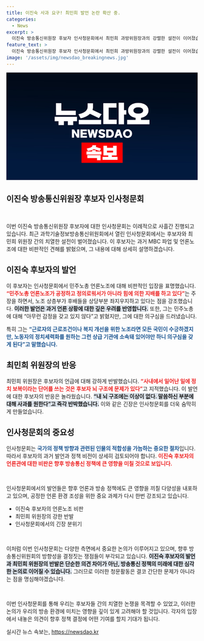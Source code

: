 ```yaml
---
title: 이진숙 사과 요구! 최민희 발언 논란 확산 중.
categories:
  - News
excerpt: >
  이진숙 방송통신위원장 후보자 인사청문회에서 최민희 과방위원장과의 강렬한 설전이 이어졌습니다. 이 후보자는 민주노총에 대한 날선 비판을 쏟아내며 긴장감을 고조시켰습니다. 과연 이 논란의 전말은?
feature_text: >
  이진숙 방송통신위원장 후보자 인사청문회에서 최민희 과방위원장과의 강렬한 설전이 이어졌습니다. 이 후보자는 민주노총에 대한 날선 비판을 쏟아내며 긴장감을 고조시켰습니다. 과연 이 논란의 전말은?
image: '/assets/img/newsdao_breakingnews.jpg'
---
```


<p><img src="/assets/img/newsdao_breakingnews.jpg" alt="pcversion 속보" /></p>

<h2 data-ke-size="size26">이진숙 방송통신위원장 후보자 인사청문회</h2>

<p data-ke-size="size16">&nbsp;</p>

<p>이번 이진숙 방송통신위원장 후보자에 대한 인사청문회는 이례적으로 사흘간 진행되고 있습니다. 최근 과학기술정보방송통신위원회에서 열린 인사청문회에서는 후보자와 최민희 위원장 간의 치열한 설전이 벌어졌습니다. 이 후보자는 과거 MBC 파업 및 언론노조에 대한 비판적인 견해를 밝혔으며, 그 내용에 대해 상세히 설명하겠습니다.</p>

<h2>이진숙 후보자의 발언</h2>

<p>이 후보자는 인사청문회에서 민주노총 언론노조에 대해 비판적인 입장을 표명했습니다. <b><span style="color: #ee2323;">“민주노총 언론노조가 공정하고 정의로워서가 아니라 힘에 의한 지배를 하고 있다”</span></b>는 주장을 하면서, 노조 상층부가 후배들을 상당부분 좌지우지하고 있다는 점을 강조했습니다. <b><span style="background-color: #21538527;">이러한 발언은 과거 언론 상황에 대한 깊은 우려를 반영합니다.</span></b> 또한, 그는 민주노총에 대해 “아무런 감정을 갖고 있지 않다”고 밝혔지만, 그에 대한 의구심을 드러냈습니다. </p>

<p>특히 그는 <b><span style="color: #1a5490;">“근로자의 근로조건이나 복지 개선을 위한 노조라면 모든 국민이 수긍하겠지만, 노동자의 정치세력화를 원하는 그런 상급 기관에 소속돼 있어야만 하니 의구심을 갖게 된다”고 말했습니다.</span></b></p>

<h2>최민희 위원장의 반응</h2>

<p>최민희 위원장은 후보자의 언급에 대해 강하게 반발했습니다. <b><span style="color: #ee2323;">“사내에서 일어난 일에 정치 보복이라는 단어를 쓰는 것은 후보자 뇌 구조에 문제가 있다”</span></b>고 지적했습니다. 이 발언에 대한 후보자의 반응은 놀라웠습니다. <b><span style="background-color: #21538527;">“내 뇌 구조에는 이상이 없다. 말씀하신 부분에 대해 사과를 원한다”고 즉각 반박했습니다.</span></b> 이와 같은 긴장은 인사청문회를 더욱 숨막히게 만들었습니다. </p>

<h2>인사청문회의 중요성</h2>

<p>인사청문회는 <b><span style="color: #1a5490;">국가의 정책 방향과 관련된 인물의 적합성을 가늠하는 중요한 절차</span></b>입니다. 따라서 후보자의 과거 발언과 정책 비전이 상세히 검토되어야 합니다. <b><span style="color: #ee2323;">이진숙 후보자의 언론관에 대한 비판은 향후 방송통신 정책에 큰 영향을 미칠 것으로 보입니다.</span></b> </p>

<p data-ke-size="size16">&nbsp;</p>

<p>인사청문회에서의 발언들은 향후 언론과 방송 정책에도 큰 영향을 끼칠 다양성을 내포하고 있으며, 공정한 언론 환경 조성을 위한 중요 과제가  다시 한번 강조되고 있습니다. </p>

<ul>
<li>이진숙 후보자의 언론노조 비판</li>
<li>최민희 위원장의 강한 반발</li>
<li>인사청문회에서의 긴장 분위기</li>
</ul>

<p data-ke-size="size16">&nbsp;</p>

<p>이처럼 이번 인사청문회는 다양한 측면에서 중요한 논의가 이루어지고 있으며, 향후 방송통신위원회의 방향성을 결정짓는 쟁점들이 부각되고 있습니다. <b><span style="background-color: #21538527;">이진숙 후보자의 발언과 최민희 위원장의 반발은 단순한 의견 차이가 아닌, 방송통신 정책의 미래에 대한 심각한 논의로 이어질 수 있습니다.</span></b> 그러므로 이러한 청문활동은 결코 간단한 문제가 아니라는 점을 명심해야겠습니다. </p>

<p data-ke-size="size16">&nbsp;</p>

<p>이번 인사청문회를 통해 우리는 후보자들 간의 치열한 논쟁을 목격할 수 있었고, 이러한 논의가 우리의 방송 환경에 미치는 영향을 깊이 있게 고려해야 할 것입니다. 각자의 입장에서 내놓은 의견이 향후 정책 결정에 어떤 기여를 할지 기대가 됩니다.</p>
실시간 뉴스 속보는, <a href="https://newsdao.kr" rel="dofollow">https://newsdao.kr</a>



